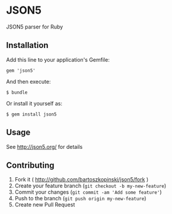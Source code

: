 # JSON5

JSON5 parser for Ruby

## Installation

Add this line to your application's Gemfile:

    gem 'json5'

And then execute:

    $ bundle

Or install it yourself as:

    $ gem install json5

## Usage

See http://json5.org/ for details

## Contributing

1. Fork it ( http://github.com/bartoszkopinski/json5/fork )
2. Create your feature branch (`git checkout -b my-new-feature`)
3. Commit your changes (`git commit -am 'Add some feature'`)
4. Push to the branch (`git push origin my-new-feature`)
5. Create new Pull Request
